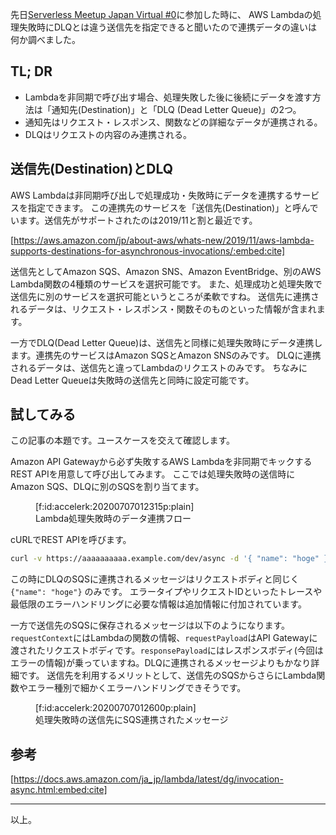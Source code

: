 先日[Serverless Meetup Japan Virtual #0](https://serverless.connpass.com/event/179575/)に参加した時に、
AWS Lambdaの処理失敗時にDLQとは違う送信先を指定できると聞いたので連携データの違いは何か調べました。

## TL; DR

* Lambdaを非同期で呼び出す場合、処理失敗した後に後続にデータを渡す方法は「通知先(Destination)」と「DLQ (Dead Letter Queue)」の2つ。
* 通知先はリクエスト・レスポンス、関数などの詳細なデータが連携される。
* DLQはリクエストの内容のみ連携される。


## 送信先(Destination)とDLQ

AWS Lambdaは非同期呼び出しで処理成功・失敗時にデータを連携するサービスを指定できます。
この連携先のサービスを「送信先(Destination)」と呼んでいます。送信先がサポートされたのは2019/11と割と最近です。

[https://aws.amazon.com/jp/about-aws/whats-new/2019/11/aws-lambda-supports-destinations-for-asynchronous-invocations/:embed:cite]

送信先としてAmazon SQS、Amazon SNS、Amazon EventBridge、別のAWS Lambda関数の4種類のサービスを選択可能です。
また、処理成功と処理失敗で送信先に別のサービスを選択可能というところが柔軟ですね。
送信先に連携されるデータは、リクエスト・レスポンス・関数そのものといった情報が含まれます。

一方でDLQ(Dead Letter Queue)は、送信先と同様に処理失敗時にデータ連携します。連携先のサービスはAmazon SQSとAmazon SNSのみです。
DLQに連携されるデータは、送信先と違ってLambdaのリクエストのみです。
ちなみにDead Letter Queueは失敗時の送信先と同時に設定可能です。


## 試してみる

この記事の本題です。ユースケースを交えて確認します。

Amazon API Gatewayから必ず失敗するAWS Lambdaを非同期でキックするREST APIを用意して呼び出してみます。
ここでは処理失敗時の送信時にAmazon SQS、DLQに別のSQSを割り当てます。

<figure class="figure-image figure-image-fotolife" title="Lambda処理失敗時のデータ連携フロー">[f:id:accelerk:20200707012315p:plain]<figcaption>Lambda処理失敗時のデータ連携フロー</figcaption></figure>

cURLでREST APIを呼びます。

```bash
curl -v https://aaaaaaaaaa.example.com/dev/async -d '{ "name": "hoge" }'
```

この時にDLQのSQSに連携されるメッセージはリクエストボディと同じく `{"name": "hoge"}` のみです。
エラータイプやリクエストIDといったトレースや最低限のエラーハンドリングに必要な情報は追加情報に付加されています。

一方で送信先のSQSに保存されるメッセージは以下のようになります。
`requestContext`にはLambdaの関数の情報、`requestPayload`はAPI Gatewayに渡されたリクエストボディです。`responsePayload`にはレスポンスボディ(今回はエラーの情報)が乗っていますね。DLQに連携されるメッセージよりもかなり詳細です。
送信先を利用するメリットとして、送信先のSQSからさらにLambda関数やエラー種別で細かくエラーハンドリングできそうです。

<figure class="figure-image figure-image-fotolife" title="処理失敗時の送信先にSQS連携されたメッセージ">[f:id:accelerk:20200707012600p:plain]<figcaption>処理失敗時の送信先にSQS連携されたメッセージ</figcaption></figure>


## 参考

[https://docs.aws.amazon.com/ja_jp/lambda/latest/dg/invocation-async.html:embed:cite]

---

以上。

